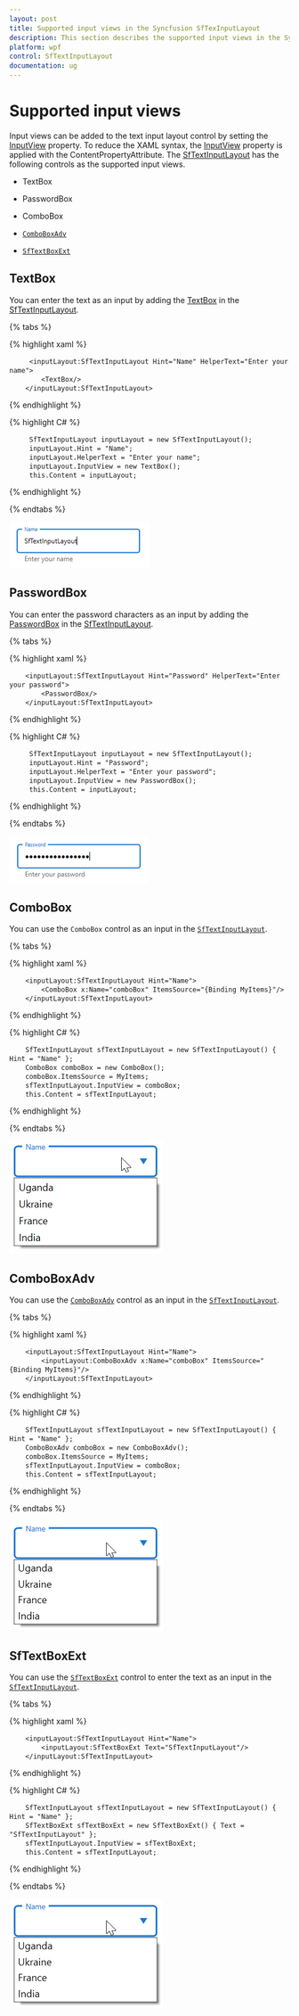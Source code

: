 ```yaml
---
layout: post
title: Supported input views in the Syncfusion SfTexInputLayout
description: This section describes the supported input views in the Syncfusion SfTextInputLayout control in WPF.
platform: wpf
control: SfTextInputLayout
documentation: ug
---
```


# Supported input views

Input views can be added to the text input layout control by setting the [InputView](https://help.syncfusion.com/cr/wpf/Syncfusion.UI.Xaml.TextInputLayout.SfTextInputLayout.html#Syncfusion_UI_Xaml_TextInputLayout_SfTextInputLayout_InputView) property. To reduce the XAML syntax, the [InputView](https://help.syncfusion.com/cr/wpf/Syncfusion.UI.Xaml.TextInputLayout.SfTextInputLayout.html#Syncfusion_UI_Xaml_TextInputLayout_SfTextInputLayout_InputView) property is applied with the ContentPropertyAttribute. The [SfTextInputLayout](https://help.syncfusion.com/cr/wpf/Syncfusion.UI.Xaml.TextInputLayout.html) has the following controls as the supported input views.

* TextBox 

* PasswordBox

* ComboBox

* [`ComboBoxAdv`](https://help.syncfusion.com/wpf/combobox/overview)

* [`SfTextBoxExt`](https://help.syncfusion.com/wpf/autocomplete/overview)

## TextBox

You can enter the text as an input by adding the [TextBox](https://docs.microsoft.com/en-us/dotnet/desktop/wpf/controls/textbox-overview?view=netframeworkdesktop-4.8) in the [SfTextInputLayout](https://help.syncfusion.com/cr/wpf/Syncfusion.UI.Xaml.TextInputLayout.html).

{% tabs %} 

{% highlight xaml %} 

         <inputLayout:SfTextInputLayout Hint="Name" HelperText="Enter your name">
            <TextBox/>
        </inputLayout:SfTextInputLayout>

{% endhighlight %}

{% highlight C# %} 

         SfTextInputLayout inputLayout = new SfTextInputLayout();
         inputLayout.Hint = "Name";
         inputLayout.HelperText = "Enter your name";
         inputLayout.InputView = new TextBox();
         this.Content = inputLayout;
			
{% endhighlight %}

{% endtabs %}

![Image for TextBox](Images/TextBox_Img.PNG)

## PasswordBox

You can enter the password characters as an input by adding the [PasswordBox](https://docs.microsoft.com/en-us/dotnet/api/system.windows.controls.passwordbox?view=netcore-3.1) in the [SfTextInputLayout](https://help.syncfusion.com/cr/wpf/Syncfusion.UI.Xaml.TextInputLayout.html).

{% tabs %} 

{% highlight xaml %} 

        <inputLayout:SfTextInputLayout Hint="Password" HelperText="Enter your password">
            <PasswordBox/>
        </inputLayout:SfTextInputLayout>

{% endhighlight %}

{% highlight C# %} 

         SfTextInputLayout inputLayout = new SfTextInputLayout();
         inputLayout.Hint = "Password";
         inputLayout.HelperText = "Enter your password";
         inputLayout.InputView = new PasswordBox();
         this.Content = inputLayout;

{% endhighlight %}

{% endtabs %}

![Image for PasswordBox](Images/PasswordBox_Img.PNG)

## ComboBox

You can use the `ComboBox` control as an input in the [`SfTextInputLayout`](https://help.syncfusion.com/cr/wpf/Syncfusion.UI.Xaml.TextInputLayout.html).

{% tabs %} 

{% highlight xaml %} 

        <inputLayout:SfTextInputLayout Hint="Name">
            <ComboBox x:Name="comboBox" ItemsSource="{Binding MyItems}"/>
        </inputLayout:SfTextInputLayout>

{% endhighlight %}

{% highlight C# %} 

        SfTextInputLayout sfTextInputLayout = new SfTextInputLayout() { Hint = "Name" };
        ComboBox comboBox = new ComboBox();
        comboBox.ItemsSource = MyItems;
        sfTextInputLayout.InputView = comboBox;
        this.Content = sfTextInputLayout;

{% endhighlight %}

{% endtabs %}

![Image for ComboBox](Images/ComboBox_Image.PNG)

## ComboBoxAdv

You can use the [`ComboBoxAdv`](https://help.syncfusion.com/wpf/combobox/overview) control as an input in the [`SfTextInputLayout`](https://help.syncfusion.com/cr/wpf/Syncfusion.UI.Xaml.TextInputLayout.html).

{% tabs %} 

{% highlight xaml %} 

        <inputLayout:SfTextInputLayout Hint="Name">
            <inputLayout:ComboBoxAdv x:Name="comboBox" ItemsSource="{Binding MyItems}"/>
        </inputLayout:SfTextInputLayout>

{% endhighlight %}

{% highlight C# %} 

        SfTextInputLayout sfTextInputLayout = new SfTextInputLayout() { Hint = "Name" };
        ComboBoxAdv comboBox = new ComboBoxAdv();
        comboBox.ItemsSource = MyItems;
        sfTextInputLayout.InputView = comboBox;
        this.Content = sfTextInputLayout;

{% endhighlight %}

{% endtabs %}

![Image for ComboBoxAdv](Images/ComboBoxAdv_Image.PNG)

## SfTextBoxExt

You can use the [`SfTextBoxExt`](https://help.syncfusion.com/wpf/autocomplete/overview) control to enter the text as an input in the [`SfTextInputLayout`](https://help.syncfusion.com/cr/wpf/Syncfusion.UI.Xaml.TextInputLayout.html).

{% tabs %} 

{% highlight xaml %} 

        <inputLayout:SfTextInputLayout Hint="Name">
            <inputLayout:SfTextBoxExt Text="SfTextInputLayout"/>
        </inputLayout:SfTextInputLayout>

{% endhighlight %}

{% highlight C# %} 

        SfTextInputLayout sfTextInputLayout = new SfTextInputLayout() { Hint = "Name" };
        SfTextBoxExt sfTextBoxExt = new SfTextBoxExt() { Text = "SfTextInputLayout" };
        sfTextInputLayout.InputView = sfTextBoxExt;
        this.Content = sfTextInputLayout;

{% endhighlight %}

{% endtabs %}

![Image for SfTextBoxExt_Image](Images/ComboBoxAdv_Image.PNG)